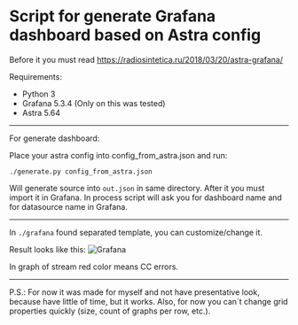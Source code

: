 # Script for generate Grafana dashboard based on Astra config

Before it you must read https://radiosintetica.ru/2018/03/20/astra-grafana/

Requirements:
- Python 3
- Grafana 5.3.4 (Only on this was tested)
- Astra 5.64

---

For generate dashboard:

Place your astra config into config_from_astra.json and run:

```./generate.py config_from_astra.json``` 

Will generate source into `out.json` in same directory. After it you must import it in Grafana. In process script will ask you for dashboard name and for datasource name in Grafana.

---

In `./grafana` found separated template, you can customize/change it.

Result looks like this:
![Grafana](/preview.png)

In graph of stream red color means CC errors.

---
P.S.: For now it was made for myself and not have presentative look, because have little of time, but it works. Also, for now you can`t change grid properties quickly (size, count of graphs per row, etc.).